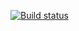 [![Build status](https://ci.appveyor.com/api/projects/status/l0jxjp1n3m23iewk?svg=true)](https://ci.appveyor.com/project/Artem-Mv/patternstwo)

